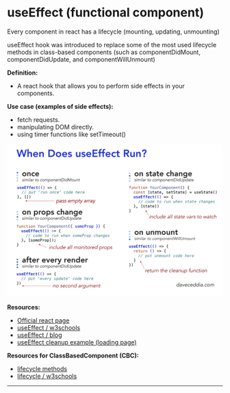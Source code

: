 # useEffect (functional component)

Every component in react has a lifecycle (mounting, updating, unmounting)

useEffect hook was introduced to replace some of the most used lifecycle methods in class-based components (such as componentDidMount, componentDidUpdate, and componentWillUnmount)

**Definition:**

- A react hook that allows you to perform side effects in your components.

**Use case (examples of side effects):**

- fetch requests.
- manipulating DOM directly.
- using timer functions like setTimeout()

<img src='./images/useEffect-cheatSheet.png' alt='useEffect'/>

**Resources:**

- [Official react page](https://reactjs.org/docs/hooks-effect.html)
- [useEffect / w3schools](https://www.w3schools.com/react/react_useeffect.asp)
- [useEffect / blog](https://dmitripavlutin.com/react-useeffect-explanation/)
- [useEffect cleanup example (loading page)](https://dev.to/otamnitram/react-useeffect-cleanup-how-and-when-to-use-it-2hbm)

**Resources for ClassBasedComponent (CBC):**

- [lifecycle methods](https://programmingwithmosh.com/javascript/react-lifecycle-methods/)
- [lifecycle / w3schools](https://www.w3schools.com/react/react_lifecycle.asp#:~:text=Each%20component%20in%20React%20has,Mounting%2C%20Updating%2C%20and%20Unmounting.)

---

